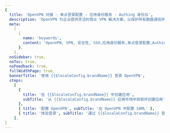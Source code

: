 ```yaml
---
{
  title: 'OpenVPN 对接 - 单点登录配置 - 应用身份服务 - Authing 身份云',
  description: 'OpenVPN 为企业提供灵活的商业 VPN 解决方案，以保护所有数据通信并扩展专用网络服务，同时保持安全性。',
  meta:
    [
      {
        name: 'keywords',
        content: 'OpenVPN, VPN, 安全性, SSO,应用身份服务,单点登录配置,Authing身份云',
      },
    ],
  noSidebar: true,
  noToc: true,
  noFeedback: true,
  fullWidthPage: true,
  bannerTitle: '使用 {{$localeConfig.brandName}} 登录 OpenVPN',
  steps:
    [
      {
        title: '在 {{$localeConfig.brandName}} 中创建应用',
        subTitle: '从 {{$localeConfig.brandName}} 应用市场中获取并创建应用',
      },
      { title: '配置 OpenVPN', subTitle: '在 OpenVPN 中配置 SAML' },
      { title: '体验登录', subTitle: '通过 {{$localeConfig.brandName}} 登录 OpenVPN' }
    ],
}
---
```


<IntegrationDetail/>

